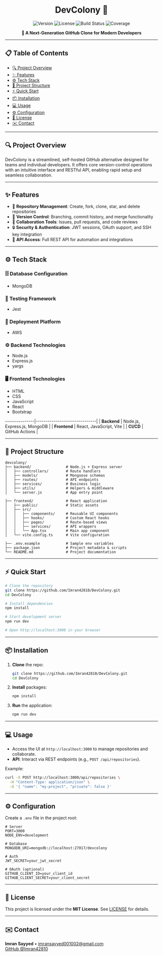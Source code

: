 <h1 align="center">DevColony 🌟</h1>

<p align="center">
  <img src="https://img.shields.io/badge/version-1.0.0-blue.svg" alt="Version"> 
  <img src="https://img.shields.io/badge/license-MIT-green.svg" alt="License"> 
  <img src="https://img.shields.io/badge/build-passing-brightgreen.svg" alt="Build Status"> 
  <img src="https://img.shields.io/badge/coverage-85%25-yellowgreen.svg" alt="Coverage">
</p>

<p align="center"><strong>🚀 A Next-Generation GitHub Clone for Modern Developers</strong></p>

---

## 📋 Table of Contents
- [🔍 Project Overview](#-project-overview)
- [✨ Features](#-features)
- [⚙️ Tech Stack](#️-tech-stack)
- [📂 Project Structure](#-project-structure)
- [⚡ Quick Start](#-quick-start)
- [📦 Installation](#-installation)
- [💻 Usage](#-usage)
- [⚙️ Configuration](#-configuration)
- [📄 License](#-license)
- [✉️ Contact](#-contact)

---

## 🔍 Project Overview
DevColony is a streamlined, self-hosted GitHub alternative designed for teams and individual developers. It offers core version-control operations with an intuitive interface and RESTful API, enabling rapid setup and seamless collaboration.

---

## ✨ Features
- 📁 **Repository Management**: Create, fork, clone, star, and delete repositories
- 🔄 **Version Control**: Branching, commit history, and merge functionality
- 🤝 **Collaboration Tools**: Issues, pull requests, and code reviews
- 🔒 **Security & Authentication**: JWT sessions, OAuth support, and SSH key integration
- 🔗 **API Access**: Full REST API for automation and integrations

---

## ⚙️ Tech Stack

### 🗄️ Database Configuration
- MongoDB

### 🧪 Testing Framework
- Jest

### 🚀 Deployment Platform
- AWS

### ⚙️ Backend Technologies
- Node.js
- Express.js
- yargs

### 🖥️ Frontend Technologies
- HTML
- CSS
- JavaScript
- React
- Bootstrap

---------------|-------------------------------|
| **Backend**   | Node.js, Express.js, MongoDB  |
| **Frontend**  | React, JavaScript, Vite       |
| **CI/CD**     | GitHub Actions                |

---

## 📂 Project Structure
```text
devcolony/
├── backend/                # Node.js + Express server
│   ├── controllers/        # Route handlers
│   ├── models/             # Mongoose schemas
│   ├── routes/             # API endpoints
│   ├── services/           # Business logic
│   ├── utils/              # Helpers & middleware
│   └── server.js           # App entry point

├── frontend/               # React application
│   ├── public/             # Static assets
│   ├── src/
│   │   ├── components/     # Reusable UI components
│   │   ├── hooks/          # Custom React hooks
│   │   ├── pages/          # Route-based views
│   │   ├── services/       # API wrappers
│   │   └── App.tsx         # Main app component
│   └── vite.config.ts      # Vite configuration

├── .env.example            # Sample env variables
├── package.json            # Project metadata & scripts
└── README.md               # Project documentation
```

---

## ⚡ Quick Start
```bash
# Clone the repository
git clone https://github.com/Imran42810/DevColony.git
cd DevColony

# Install dependencies
npm install

# Start development server
npm run dev

# Open http://localhost:3000 in your browser
``` 

---

## 📦 Installation
1. **Clone** the repo:
   ```bash
   git clone https://github.com/Imran42810/DevColony.git
   cd DevColony
   ```
2. **Install** packages:
   ```bash
   npm install
   ```
3. **Run** the application:
   ```bash
   npm run dev
   ```

---

## 💻 Usage
- Access the UI at `http://localhost:3000` to manage repositories and collaborate.
- **API**: Interact via REST endpoints (e.g., `POST /api/repositories`).

Example:
```bash
curl -X POST http://localhost:3000/api/repositories \
  -H "Content-Type: application/json" \
  -d '{ "name": "my-project", "private": false }'
```

---

## ⚙️ Configuration
Create a `.env` file in the project root:
```env
# Server
PORT=3000
NODE_ENV=development

# Database
MONGODB_URI=mongodb://localhost:27017/devcolony

# Auth
JWT_SECRET=your_jwt_secret

# OAuth (optional)
GITHUB_CLIENT_ID=your_client_id
GITHUB_CLIENT_SECRET=your_client_secret
```

---

## 📄 License
This project is licensed under the **MIT License**. See [LICENSE](LICENSE) for details.

---

## ✉️ Contact
**Imran Sayyed** • imransayyed001002@gmail.com  
[GitHub @Imran42810](https://github.com/Imran42810/DevColony)
